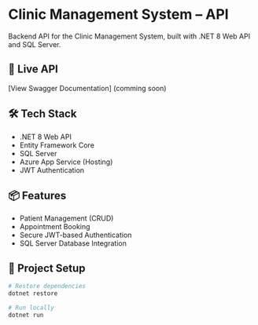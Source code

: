 # Clinic Management System – API
Backend API for the Clinic Management System, built with .NET 8 Web API and SQL Server.

## 🚀 Live API
[View Swagger Documentation] (comming soon)

## 🛠️ Tech Stack
- .NET 8 Web API
- Entity Framework Core
- SQL Server
- Azure App Service (Hosting)
- JWT Authentication

## 📦 Features
- Patient Management (CRUD)
- Appointment Booking
- Secure JWT-based Authentication
- SQL Server Database Integration

## 📂 Project Setup
```bash
# Restore dependencies
dotnet restore

# Run locally
dotnet run
